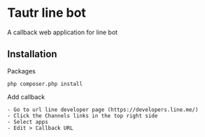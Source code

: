 # Tautr line bot

A callback web application for line bot

## Installation

Packages

    php composer.php install

Add callback

    - Go to url line developer page (https://developers.line.me/)
    - Click the Channels links in the top right side
    - Select apps
    - Edit > Callback URL
